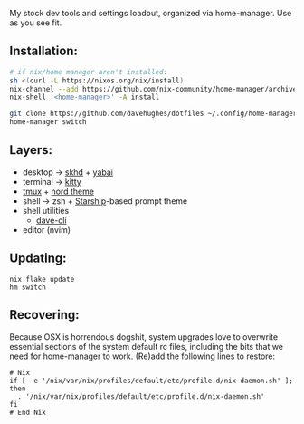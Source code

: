 My stock dev tools and settings loadout, organized via home-manager. Use as you see fit.

Installation:
-------------
```sh
# if nix/home manager aren't installed:
sh <(curl -L https://nixos.org/nix/install)
nix-channel --add https://github.com/nix-community/home-manager/archive/master.tar.gz home-manager
nix-shell '<home-manager>' -A install

git clone https://github.com/davehughes/dotfiles ~/.config/home-manager
home-manager switch
```

Layers:
-------
+ desktop -> [skhd](https://github.com/koekeishiya/skhd) + [yabai](https://github.com/koekeishiya/yabai)
+ terminal -> [kitty](https://sw.kovidgoyal.net/kitty/)
+ [tmux](https://github.com/tmux/tmux/wiki) + [nord theme](https://www.nordtheme.com/ports/tmux)
+ shell -> zsh + [Starship](https://starship.rs)-based prompt theme
+ shell utilities
  + [dave-cli](https://github.com/davehughes/dave-cli)
+ editor (nvim)


Updating:
---------
```
nix flake update
hm switch
```

Recovering:
-----------
Because OSX is horrendous dogshit, system upgrades love to overwrite essential sections of the system
default rc files, including the bits that we need for home-manager to work. (Re)add the following lines
to restore:
```
# Nix
if [ -e '/nix/var/nix/profiles/default/etc/profile.d/nix-daemon.sh' ]; then
  . '/nix/var/nix/profiles/default/etc/profile.d/nix-daemon.sh'
fi
# End Nix
```
